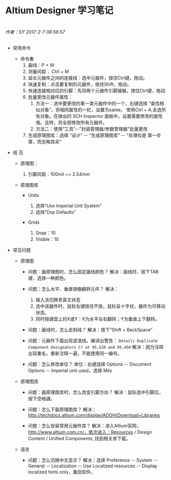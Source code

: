# Altium Designer 学习笔记

#
*作者：SY*
*2017-2-7 08:56:57*
##

+ 常用命令
	+ 命令集
		1. 画线：P + W
		2. 测量间距： Ctrl + M
		3. 延长元器件之间的连接线：选中元器件，按住Ctrl键，拖动。
		4. 快速复制：点击要复制的元器件，按住Shift，拖动。
		5. 快速连接相对应的引脚：先将两个元器件引脚接触，按住Ctrl键，拖动
		6. 批量更改元器件属性：
			1. 方法一：选中要更改的某一类元器件中的一个，右键选择
			“查找相似对象”，将相同属性的一栏，设置为same。
			使用Ctrl + A,全选所有对象。在弹出的 SCH Inspector
			面板中，设置需要修改的属性值。这样，将全部修改所有元器件。
			2. 方法二：使用“工具”--"封装管理器/参数管理器"批量更改
		7. 生成原理图库：选择 “设计” -- “生成原理图库” -- "处理仅是
		第一步骤，而忽略其余"
	
+ 规	范
	+ 原理图：
		1. 引脚间距：100mil == 2.54mm
	
	+ 原理图库
		+ Units
			1. 选择“Use Imperial Unit System”
			2. 选择“Dxp Defaults”
			
		+ Grids
			1. Snap：10
			2. Visible：10
			
+ 常见问题
	+ 原理图
		+ 问题：画原理图时，怎么固定画线颜色？
		解决：画线时，按下TAB键，选择一种颜色。
		
		+ 问题：怎么水平、垂直镜像翻转元件？
		解决：
			1. 输入法切换至英文状态
			2. 选中该器件时，鼠标左键按住不放，鼠标呈十字状，器件为可移动状态。
			3. 同时按键盘上的X或Y：X为水平左右翻转；Y为垂直上下翻转。
	
		+ 问题：画线时，怎么走斜线？
		解决：按下“Shift + BackSpace”

		+ 问题：元器件下面出现波浪线，编译出警告：
		`Details Duplicate Component Designators C? at 95,520 and 95,450`
		解决：因为注释出现重名，重新注释一遍，不能使用同一编号。	
		
		+ 问题：怎么修改单位？
		单位：右键选择 Options -- Document Options -- Imperial unit used，选择 Mils
	
	+ 原理图库
		+ 问题：画原理图库时，怎么改变引脚方向？
		解决：鼠标选中引脚后，按下空格键。
						
		+ 问题：怎么下载原理图库？
		解决：http://techdocs.altium.com/display/ADOH/Download+Libraries

		+ 问题：怎么安装常用元器件库？
		解决：进入Altium官网，http://www.altium.com.cn/，依次进入：Resources / Design Content / Unified Components,
		找到相关库下载。

	+ 语言
		+ 问题：怎么切换中文显示？
		解决：选择 Preference -- System -- General -- Localization -- Use Localized resources 
		-- Display localized hints only，重启软件。

	